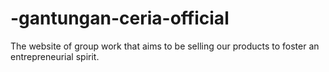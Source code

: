 # -gantungan-ceria-official
The website of group work that aims to be selling our products to foster an entrepreneurial spirit.

